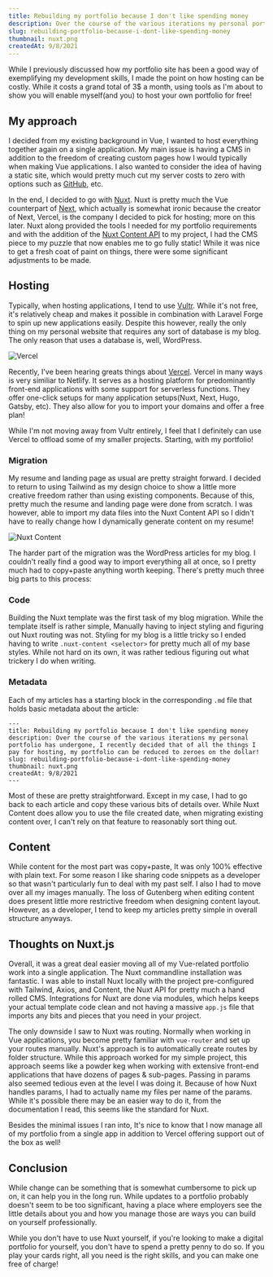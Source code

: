 ```yaml
---
title: Rebuilding my portfolio because I don't like spending money
description: Over the course of the various iterations my personal portfolio has undergone, I recently decided that of all the things I pay for hosting, my portfolio can be reduced to zeroes on the dollar!
slug: rebuilding-portfolio-because-i-dont-like-spending-money
thumbnail: nuxt.png
createdAt: 9/8/2021
---
```


While I previously discussed how my portfolio site has been a good way of exemplifying my development skills, I made the point on how hosting can be costly. While it costs a grand total of 3$ a month, using tools as I'm about to show you will enable myself(and you) to host your own portfolio for free!

## My approach
I decided from my existing background in Vue, I wanted to host everything together again on a single application. My main issue is having a CMS in addition to the freedom of creating custom pages how I would typically when making Vue applications. I also wanted to consider the idea of having a static site, which would pretty much cut my server costs to zero with options such as [GitHub](https://pages.github.com/), etc.

In the end, I decided to go with [Nuxt](https://nuxtjs.org/). Nuxt is pretty much the Vue counterpart of [Next](https://nextjs.org/), which actually is somewhat ironic because the creator of Next, Vercel, is the company I decided to pick for hosting; more on this later. Nuxt along provided the tools I needed for my portfolio requirements and with the addition of the [Nuxt Content API](https://content.nuxtjs.org/) to my project, I had the CMS piece to my puzzle that now enables me to go fully static! While it was nice to get a fresh coat of paint on things, there were some significant adjustments to be made.

## Hosting
Typically, when hosting applications, I tend to use [Vultr](https://www.vultr.com/). While it's not free, it's relatively cheap and makes it possible in combination with Laravel Forge to spin up new applications easily. Despite this however, really the only thing on my personal website that requires any sort of database is my blog. The only reason that uses a database is, well, WordPress.

<img src="/images/blog/vercel.jpg" alt="Vercel" />

Recently, I've been hearing greats things about [Vercel](https://vercel.com/). Vercel in many ways is very similiar to Netlify. It serves as a hosting platform for predominantly front-end applications with some support for serverless functions. They offer one-click setups for many application setups(Nuxt, Next, Hugo, Gatsby, etc). They also allow for you to import your domains and offer a free plan!

While I'm not moving away from Vultr entirely, I feel that I definitely can use Vercel to offload some of my smaller projects. Starting, with my portfolio!

### Migration
My resume and landing page as usual are pretty straight forward. I decided to return to using Tailwind as my design choice to show a little more creative freedom rather than using existing components. Because of this, pretty much the resume and landing page were done from scratch. I was however, able to import my data files into the Nuxt Content API so I didn't have to really change how I dynamically generate content on my resume!

<img src="/images/blog/nuxt_content.png" alt="Nuxt Content" />

The harder part of the migration was the WordPress articles for my blog. I couldn't really find a good way to import everything all at once, so I pretty much had to copy+paste anything worth keeping. There's pretty much three big parts to this process:

### Code
Building the Nuxt template was the first task of my blog migration. While the template itself is rather simple, Manually having to inject styling and figuring out Nuxt routing was not. Styling for my blog is a little tricky so I ended having to write `.nuxt-content <selector>` for pretty much all of my base styles. While not hard on its own, it was rather tedious figuring out what trickery I do when writing.

### Metadata
Each of my articles has a starting block in the corresponding `.md` file that holds basic metadata about the article:

```
---
title: Rebuilding my portfolio because I don't like spending money
description: Over the course of the various iterations my personal portfolio has undergone, I recently decided that of all the things I pay for hosting, my portfolio can be reduced to zeroes on the dollar!
slug: rebuilding-portfolio-because-i-dont-like-spending-money
thumbnail: nuxt.png
createdAt: 9/8/2021
---
```

Most of these are pretty straightforward. Except in my case, I had to go back to each article and copy these various bits of details over. While Nuxt Content does allow you to use the file created date, when migrating existing content over, I can't rely on that feature to reasonably sort thing out.

## Content
While content for the most part was copy+paste, It was only 100% effective with plain text. For some reason I like sharing code snippets as a developer so that wasn't particularly fun to deal with my past self. I also I had to move over all my images manually. The loss of Gutenberg when editing content does present little more restrictive freedom when designing content layout. However, as a developer, I tend to keep my articles pretty simple in overall structure anyways.

## Thoughts on Nuxt.js
Overall, it was a great deal easier moving all of my Vue-related portfolio work into a single application. The Nuxt commandline installation was fantastic. I was able to install Nuxt locally with the project pre-configured with Tailwind, Axios, and Content, the Nuxt API for pretty much a hand rolled CMS. Integrations for Nuxt are done via modules, which helps keeps your actual template code clean and not having a massive `app.js` file that imports any bits and pieces that you need in your project.

The only downside I saw to Nuxt was routing. Normally when working in Vue applications, you become pretty familiar with `vue-router` and set up your routes manually. Nuxt's approach is to automatically create routes by folder structure. While this approach worked for my simple project, this approach seems like a powder keg when working with extensive front-end applications that have dozens of pages & sub-pages. Passing in params also seemed tedious even at the level I was doing it. Because of how Nuxt handles params, I had to actually name my files per name of the params. While it's possible there may be an easier way to do it, from the documentation I read, this seems like the standard for Nuxt.

Besides the minimal issues I ran into, It's nice to know that I now manage all of my portfolio from a single app in addition to Vercel offering support out of the box as well!

## Conclusion
While change can be something that is somewhat cumbersome to pick up on, it can help you in the long run. While updates to a portfolio probably doesn't seem to be too significant, having a place where employers see the little details about you and how you manage those are ways you can build on yourself professionally.

While you don't have to use Nuxt yourself, if you're looking to make a digital portfolio for yourself, you don't have to spend a pretty penny to do so. If you play your cards right, all you need is the right skills, and you can make one free of charge!
